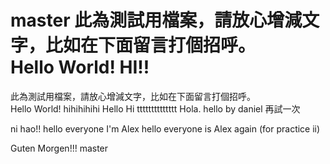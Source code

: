 master
此為測試用檔案，請放心增減文字，比如在下面留言打個招呼。  
Hello World!
HI!!
=======
﻿此為測試用檔案，請放心增減文字，比如在下面留言打個招呼。  
Hello World!
hihihihihi
Hello
Hi
tttttttttttttt
Hola.
hello   by daniel 再試一次

ni hao!!
hello everyone I'm Alex
hello everyone is Alex again (for practice ii)

Guten Morgen!!!
 master

